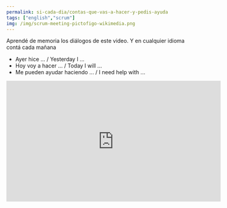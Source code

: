 ```yaml
---
permalink: si-cada-dia/contas-que-vas-a-hacer-y-pedis-ayuda
tags: ["english","scrum"]
img: /img/scrum-meeting-pictofigo-wikimedia.png
---
```


Aprendé de memoria los diálogos de este video. Y en cualquier idioma contá cada mañana
* Ayer hice ... / Yesterday I ...
* Hoy voy a hacer ... / Today I will ...
* Me pueden ayudar haciendo ... / I need help with ...


<iframe width="560" height="315" src="https://www.youtube.com/embed/oHcmLKroPqw" frameborder="0" allow="accelerometer; autoplay; encrypted-media; gyroscope; picture-in-picture" allowfullscreen></iframe>

